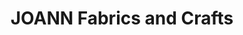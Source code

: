 ---
title: "JOANN Fabrics and Crafts"
url: /falls-church/joann-fabrics-and-crafts/
shop: Basteln
---